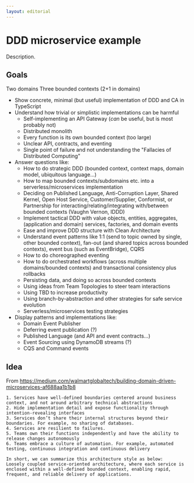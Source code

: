```yaml
---
layout: editorial
---
```


# DDD microservice example

Description.

## Goals

Two domains Three bounded contexts (2+1 in domains)

* Show concrete, minimal (but useful) implementation of DDD and CA in TypeScript
* Understand how trivial or simplistic implementations can be harmful
  * Self-implementing an API Gateway (_can_ be useful, but is most probably not)
  * Distributed monolith
  * Every function is its own bounded context (too large)
  * Unclear API, contracts, and eventing
  * Single point of failure and not understanding the "Fallacies of Distributed Computing"
* Answer questions like:
  * How to do strategic DDD (bounded context, context maps, domain model, ubiquitous language...)
  * How to map bounded contexts/subdomains etc. into a serverless/microservices implementation
  * Deciding on Published Language, Anti-Corruption Layer, Shared Kernel, Open Host Service, Customer/Supplier, Conformist, or Partnership for interacting/relating/integrating with/between bounded contexts (Vaughn Vernon, IDDD)
  * Implement tactical DDD with value objects, entities, aggregates, (application and domain) services, factories, and domain events
  * Ease and improve DDD structure with Clean Architecture
  * Understand event patterns like 1:1 (send to topic owned by single, other bounded context), fan-out (and shared topics across bounded contexts), event bus (such as EventBridge), CQRS
  * How to do choreographed eventing
  * How to do orchestrated workflows (across multiple domains/bounded contexts) and transactional consistency plus rollbacks
  * Persisting data, and doing so across bounded contexts
  * Using ideas from Team Topologies to steer team interactions
  * Using TBD to increase productivity
  * Using branch-by-abstraction and other strategies for safe service evolution
  * Serverless/microservices testing strategies
* Display patterns and implementations like:
  * Domain Event Publisher
  * Deferring event publication (?)
  * Published Language (and API and event contracts...)
  * Event Sourcing using DynamoDB streams (?)
  * CQS and Command events

## Idea

From https://medium.com/walmartglobaltech/building-domain-driven-microservices-af688aa1b1b8

```
1. Services have well-defined boundaries centered around business context, and not around arbitrary technical abstractions
2. Hide implementation detail and expose functionality through intention-revealing interfaces
3. Services don’t share their internal structures beyond their boundaries. For example, no sharing of databases.
4. Services are resilient to failures.
5. Teams own their functions independently and have the ability to release changes autonomously
6. Teams embrace a culture of automation. For example, automated testing, continuous integration and continuous delivery

In short, we can summarize this architecture style as below:
Loosely coupled service-oriented architecture, where each service is enclosed within a well-defined bounded context, enabling rapid, frequent, and reliable delivery of applications.
```
